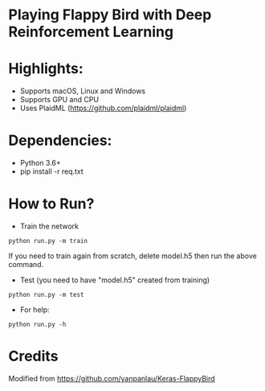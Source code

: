 # Playing Flappy Bird with Deep Reinforcement Learning

# Highlights:
* Supports macOS, Linux and Windows
* Supports GPU and CPU
* Uses PlaidML (https://github.com/plaidml/plaidml)

# Dependencies:
* Python 3.6+
* pip install -r req.txt

# How to Run?

* Train the network
```
python run.py -m train
```
If you need to train again from scratch, delete model.h5 then run the above command.

* Test (you need to have "model.h5" created from training)
```
python run.py -m test
```

* For help:
```
python run.py -h
```

# Credits
Modified from https://github.com/yanpanlau/Keras-FlappyBird
